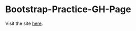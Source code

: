 # Bootstrap-Practice-GH-Page

Visit the site [here](https://mccarthykp.github.io/Bootstrap-Practice-GH-Page/).